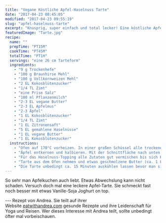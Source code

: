 ```yaml
---
title: "Vegane Köstliche Apfel-Haselnuss Tarte"
date: "2017-04-23 08:45:05"
modified: "2017-04-23 09:55:19"
slug: "apfel-haselnuss-tarte"
excerpt: "Knusprig, super einfach und total lecker! Eine köstliche Apfel-Tarte. Leider macht man sie viel zu selten. "
featuredImage: "Tarte.jpg"
recipe:
  name: ""
  prepTime: "PT15M"
  cookTime: "PT45M"
  totalTime: "PT1H"
  servings: "eine 26 cm Tarteform"
  ingredients:
    - "9 g Trockenhefe"
    - "100 g Braunhirse Mehl"
    - "100 g Vollkornweizen Mehl"
    - "2 EL Kokosblütenzucker"
    - "1/4 TL Zimt"
    - "eine Prise Salz"
    - "100 ml Pflanzenmilch"
    - "2-3 EL vegane Butter"
    - "2-3 EL Apfelmus"
    - "2-3 Äpfel"
    - "1 EL Kokosblütenzucker"
    - "1/4 TL Zimt"
    - "1 EL Zitronensaft"
    - "5 EL gemahlene Haselnüsse"
    - "1 EL vegane Butter"
    - "1 EL Kokosblütenzucker"
  instructions:
    - "Ofen auf 170°C vorheizen. In einer großen Schüssel alle trockenen Zutaten vermischen. Langsam weiche Butter und Pflanzenmilch hinzugeben. Immer wieder zwischendurch verrühren. Entweder mit den Händen oder der Küchenmaschine zu einem geschmeidigen Teig kneten. Lass den Teig dann an einem warmen Ort für ca. 45 Minuten ruhen. Am besten mit einem feuchten Tuch abdecken."
    - "Äpfel entkernen und halbieren. Mit der Schnittfläche nach unten auf ein Schneidebrett geben und in feine Scheiben schneiden. (Oder einfach einen Hobel verwenden) Apfelscheiben in eine kleine Schüssel geben mit Kokosblütenzucker und Zimt bestreuen, gut vermischen und kurz zur Seite geben."
    - "Für das Haselnuss-Topping alle Zutaten gut vermischen bis sich Klumpen formen. Anschließend eine Tarteform mit etwas Butter einstreichen und den Teig gleichmäßig in die Form drücken. Das Apfelmus auf dem Teig verteilen und mit Apfelscheiben gleichmäßig belegen. Mit Haselnuss-Topping abschließen und für ca. 45 Minuten auf mittlerer Stufe backen."
    - "Tarte aus dem Ofen nehmen und etwas geschmolzene Butter (ca. 1 EL) darauf verteilen. Mit Kokosblütenzucker (ca. 1 EL) bestreuen und nochmals für 5 Minuten backen."
    - "Die Tarte unbedingt ca. 15 Minuten auskühlen lassen bevor man sie genießt. Im Kühlschrank in einem verschlossenen Behälter hält sie ca. für eine Woche."
---
```


So sehr man Apfelkuchen auch liebt. Etwas Abwechslung kann nicht schaden. Versuch doch mal eine leckere Apfel-Tarte. Sie schmeckt fast noch besser mit etwas Vanille-Soja Joghurt on top.

\--- Rezept von Andrea. Sie teilt auf ihrer Website [eatwithandrea.com](http://www.eatwithandrea.com/) gesunde Rezepte und ihre Leidenschaft für Yoga und Reisen. Wer dieses Interesse mit Andrea teilt, sollte unbedingt öfter mal vorbeischauen.